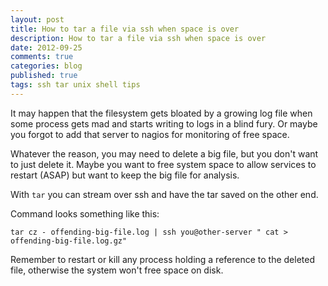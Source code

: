 ```yaml
---
layout: post
title: How to tar a file via ssh when space is over
description: How to tar a file via ssh when space is over
date: 2012-09-25
comments: true
categories: blog
published: true
tags: ssh tar unix shell tips
---
```


It may happen that the filesystem gets bloated by a growing log file when some process gets mad 
and starts writing to logs in a blind fury. Or maybe you forgot to add that server to nagios for monitoring of free space.

Whatever the reason, you may need to delete a big file, but you don't want to just delete it. Maybe you want to 
free system space to allow services to restart (ASAP) but want to keep the big file for analysis. 

With `tar` you can stream over ssh and have the tar saved on the other end. 

Command looks something like this: 

    tar cz - offending-big-file.log | ssh you@other-server " cat > offending-big-file.log.gz"

Remember to restart or kill any process holding a reference to the deleted file, otherwise the system won't free space on disk.